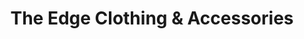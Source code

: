 ---
title: "The Edge Clothing & Accessories"
url: /valley-brook/the-edge-clothing-and-accessories/
shop: shop
---